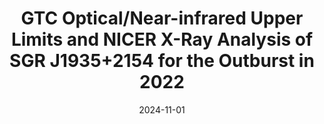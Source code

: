 ---
title: "GTC Optical/Near-infrared Upper Limits and NICER X-Ray Analysis of SGR J1935+2154 for the Outburst in 2022"
collection: publications
category: coauthor
permalink: /publication/2024-11-01-GTC-OpticalNear-infrared-Upper-Limits-and-NICER-X-Ray-Analysis-of-SGR-J19352154-for-the-Outburst-in-2022
date: 2024-11-01
venue: 'The Astrophysical Journal'
citation: 'Shao Y X, Zhou P, Li X D, et al. The Astrophysical Journal, 2024'
ads_link: 'https://ui.adsabs.harvard.edu/abs/2024ApJ...976...99S'
---